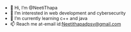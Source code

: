 - 👋 Hi, I’m @NeetiThapa
- 👀 I’m interested in web development and cybersecurity 
- 🌱 I’m currently learning c++ and java 
- 📫 Reach me at-email id:Neetithapadpsv@gmail.com 

<!---
Neetithapa/Neetithapa is a ✨ special ✨ repository because its `README.md` (this file) appears on your GitHub profile.
You can click the Preview link to take a look at your changes.
--->
